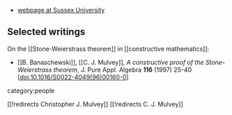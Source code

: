 * [webpage at Sussex University](http://www.maths.sussex.ac.uk/Staff/CJM/)

## Selected writings

On the [[Stone-Weierstrass theorem]] in [[constructive mathematics]]:

* [[B. Banaschewski]], [[C. J. Mulvey]], *A constructive proof of the Stone-Weierstrass theorem*, J. Pure Appl. Algebra __116__ (1997) 25-40 &lbrack;<a href="https://doi.org/10.1016/S0022-4049(96)00160-0">doi:10.1016/S0022-4049(96)00160-0</a>&rbrack;


category:people

[[!redirects Christopher J. Mulvey]]
[[!redirects C. J. Mulvey]]